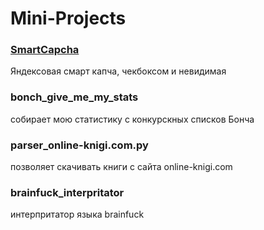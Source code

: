 # Mini-Projects

### [SmartCapcha](https://github.com/Super-Cereal/Mini-Projects/tree/master/SmartCapcha)
Яндексовая смарт капча, чекбоксом и невидимая

### bonch_give_me_my_stats
собирает мою статистику с конкурскных списков Бонча

### parser_online-knigi.com.py
позволяет скачивать книги с сайта online-knigi.com

### brainfuck_interpritator
интерпритатор языка brainfuck

